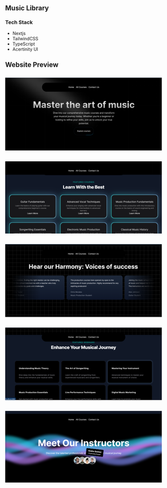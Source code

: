 ## Music Library

### Tech Stack

- Nextjs
- TailwindCSS
- TypeScript
- Acertinity UI

## Website Preview

![WebImg](/public/webDemo/1.png)
--
![WebImg](/public/webDemo/2.png)
--
![WebImg](/public/webDemo/3.png)
--
![WebImg](/public/webDemo/4.png)
--
![WebImg](/public/webDemo/5.png)
--
